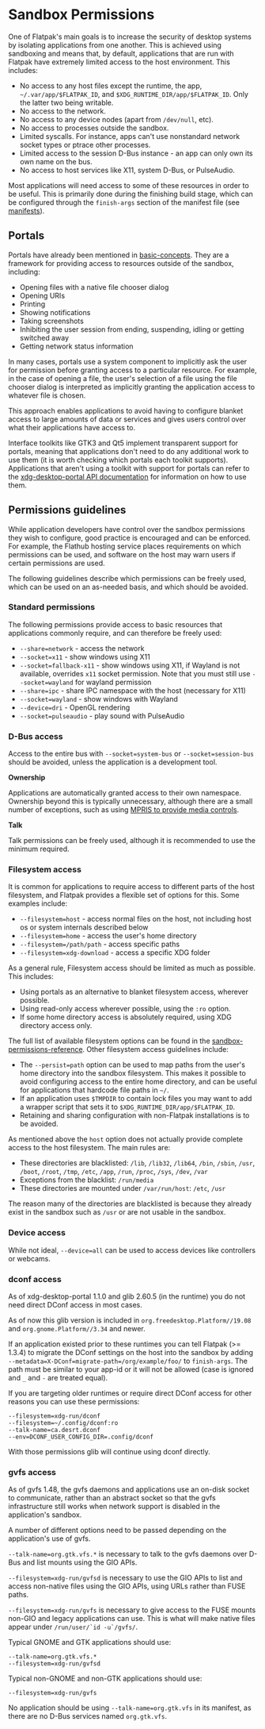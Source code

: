 # Sandbox Permissions

One of Flatpak's main goals is to increase the security of desktop
systems by isolating applications from one another. This is achieved
using sandboxing and means that, by default, applications that are run
with Flatpak have extremely limited access to the host environment. This
includes:

- No access to any host files except the runtime, the app,
  `~/.var/app/$FLATPAK_ID`, and `$XDG_RUNTIME_DIR/app/$FLATPAK_ID`.
  Only the latter two being writable.
- No access to the network.
- No access to any device nodes (apart from `/dev/null`, etc).
- No access to processes outside the sandbox.
- Limited syscalls. For instance, apps can't use nonstandard network
  socket types or ptrace other processes.
- Limited access to the session D-Bus instance - an app can only own
  its own name on the bus.
- No access to host services like X11, system D-Bus, or PulseAudio.

Most applications will need access to some of these resources in order
to be useful. This is primarily done during the finishing build stage,
which can be configured through the `finish-args` section of the
manifest file (see [manifests](manifests)).

## Portals

Portals have already been mentioned in
[basic-concepts](basic-concepts). They are a framework for
providing access to resources outside of the sandbox, including:

- Opening files with a native file chooser dialog
- Opening URIs
- Printing
- Showing notifications
- Taking screenshots
- Inhibiting the user session from ending, suspending, idling or
  getting switched away
- Getting network status information

In many cases, portals use a system component to implicitly ask the user
for permission before granting access to a particular resource. For
example, in the case of opening a file, the user's selection of a file
using the file chooser dialog is interpreted as implicitly granting the
application access to whatever file is chosen.

This approach enables applications to avoid having to configure blanket
access to large amounts of data or services and gives users control over
what their applications have access to.

Interface toolkits like GTK3 and Qt5 implement transparent support for
portals, meaning that applications don't need to do any additional work
to use them (it is worth checking which portals each toolkit supports).
Applications that aren't using a toolkit with support for portals can
refer to the [xdg-desktop-portal API
documentation](https://flatpak.github.io/xdg-desktop-portal/portal-docs.html)
for information on how to use them.

## Permissions guidelines

While application developers have control over the sandbox permissions
they wish to configure, good practice is encouraged and can be enforced.
For example, the Flathub hosting service places requirements on which
permissions can be used, and software on the host may warn users if
certain permissions are used.

The following guidelines describe which permissions can be freely used,
which can be used on an as-needed basis, and which should be avoided.

### Standard permissions

The following permissions provide access to basic resources that
applications commonly require, and can therefore be freely used:

- `--share=network` - access the network
- `--socket=x11` - show windows using X11
- `--socket=fallback-x11` - show windows using X11, if Wayland is not
  available, overrides `x11` socket permission. Note that you must
  still use `--socket=wayland` for wayland permission
- `--share=ipc` - share IPC namespace with the host (necessary for
  X11)
- `--socket=wayland` - show windows with Wayland
- `--device=dri` - OpenGL rendering
- `--socket=pulseaudio` - play sound with PulseAudio

### D-Bus access

Access to the entire bus with `--socket=system-bus` or
`--socket=session-bus` should be avoided, unless the application is a
development tool.

**Ownership**

Applications are automatically granted access to their own namespace.
Ownership beyond this is typically unnecessary, although there are a
small number of exceptions, such as using [MPRIS to provide media
controls](https://www.freedesktop.org/wiki/Specifications/mpris-spec/).

**Talk**

Talk permissions can be freely used, although it is recommended to use
the minimum required.

### Filesystem access

It is common for applications to require access to different parts of
the host filesystem, and Flatpak provides a flexible set of options for
this. Some examples include:

- `--filesystem=host` - access normal files on the host, not including
  host os or system internals described below
- `--filesystem=home` - access the user's home directory
- `--filesystem=/path/path` - access specific paths
- `--filesystem=xdg-download` - access a specific XDG folder

As a general rule, Filesystem access should be limited as much as
possible. This includes:

- Using portals as an alternative to blanket filesystem access,
  wherever possible.
- Using read-only access wherever possible, using the `:ro` option.
- If some home directory access is absolutely required, using XDG
  directory access only.

The full list of available filesystem options can be found in the
[sandbox-permissions-reference](sandbox-permissions-reference). Other
filesystem access guidelines include:

- The `--persist=path` option can be used to map paths from the
  user's home directory into the sandbox filesystem. This makes it
  possible to avoid configuring access to the entire home directory,
  and can be useful for applications that hardcode file paths in `~/`.
- If an application uses `$TMPDIR` to contain lock files you may want
  to add a wrapper script that sets it to
  `$XDG_RUNTIME_DIR/app/$FLATPAK_ID`.
- Retaining and sharing configuration with non-Flatpak installations
  is to be avoided.

As mentioned above the `host` option does not actually provide complete
access to the host filesystem. The main rules are:

- These directories are blacklisted: `/lib`, `/lib32`, `/lib64`,
  `/bin`, `/sbin`, `/usr`, `/boot`, `/root`, `/tmp`, `/etc`, `/app`,
  `/run`, `/proc`, `/sys`, `/dev`, `/var`
- Exceptions from the blacklist: `/run/media`
- These directories are mounted under `/var/run/host`: `/etc`, `/usr`

The reason many of the directories are blacklisted is because they
already exist in the sandbox such as `/usr` or are not usable in the
sandbox.

### Device access

While not ideal, `--device=all` can be used to access devices like
controllers or webcams.

### dconf access

As of xdg-desktop-portal 1.1.0 and glib 2.60.5 (in the runtime) you do
not need direct DConf access in most cases.

As of now this glib version is included in
`org.freedesktop.Platform//19.08` and `org.gnome.Platform//3.34` and
newer.

If an application existed prior to these runtimes you can tell Flatpak
(\>= 1.3.4) to migrate the DConf settings on the host into the sandbox
by adding `--metadata=X-DConf=migrate-path=/org/example/foo/` to
`finish-args`. The path must be similar to your app-id or it will not be
allowed (case is ignored and `_` and `-` are treated equal).

If you are targeting older runtimes or require direct DConf access for
other reasons you can use these permissions:

    --filesystem=xdg-run/dconf
    --filesystem=~/.config/dconf:ro
    --talk-name=ca.desrt.dconf
    --env=DCONF_USER_CONFIG_DIR=.config/dconf

With those permissions glib will continue using dconf directly.

### gvfs access

As of gvfs 1.48, the gvfs daemons and applications use an on-disk socket
to communicate, rather than an abstract socket so that the gvfs
infrastructure still works when network support is disabled in the
application's sandbox.

A number of different options need to be passed depending on the
application's use of gvfs.

`--talk-name=org.gtk.vfs.*` is necessary to talk to the gvfs daemons
over D-Bus and list mounts using the GIO APIs.

`--filesystem=xdg-run/gvfsd` is necessary to use the GIO APIs to list
and access non-native files using the GIO APIs, using URLs rather than
FUSE paths.

`--filesystem=xdg-run/gvfs` is necessary to give access to the FUSE
mounts non-GIO and legacy applications can use. This is what will make
native files appear under `` /run/user/`id -u`/gvfs/ ``.

Typical GNOME and GTK applications should use:

    --talk-name=org.gtk.vfs.*
    --filesystem=xdg-run/gvfsd

Typical non-GNOME and non-GTK applications should use:

    --filesystem=xdg-run/gvfs

No application should be using `--talk-name=org.gtk.vfs` in its
manifest, as there are no D-Bus services named `org.gtk.vfs`.
